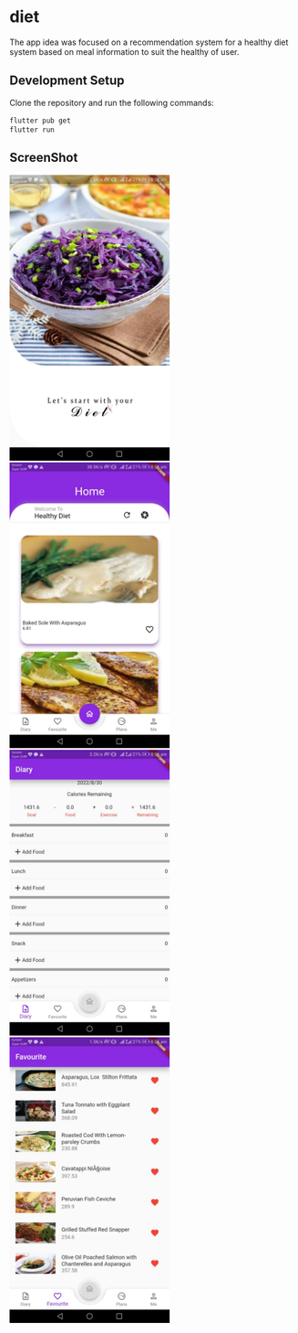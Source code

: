 # diet

The app idea was focused on a recommendation system for a healthy diet system based on meal information to suit the healthy of user.

## Development Setup
Clone the repository and run the following commands:
```
flutter pub get
flutter run
```
## ScreenShot
<img src="https://github.com/kindaKharita/diet/blob/master/assets/screenShot/splash.jpg" height="500em" />
<img src="https://github.com/kindaKharita/diet/blob/master/assets/screenShot/home.jpg" height="500em" />&nbsp;<img src="https://github.com/kindaKharita/diet/blob/master/assets/screenShot/diary.jpg" height="500em" />&nbsp;<img src="https://github.com/kindaKharita/diet/blob/master/assets/screenShot/favourite.jpg" height="500em" />
